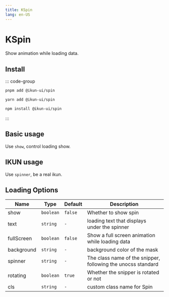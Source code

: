 ```yaml
---
title: KSpin
lang: en-US
---
```


# KSpin

Show animation while loading data.

## Install

::: code-group

```bash [pnpm]
pnpm add @ikun-ui/spin
```

```bash [yarn]
yarn add @ikun-ui/spin
```

```bash [npm]
npm install @ikun-ui/spin
```

:::

## Basic usage

Use `show`, control loading show.

<demo src="../../../../example/spin/basic.svelte"  github='https://github.com/ikun-svelte/ikun-ui/tree/main/components/Spin'></demo>

## IKUN usage

Use `spinner`, be a real ikun.

<demo src="../../../../example/spin/ikun.svelte"  github='https://github.com/ikun-svelte/ikun-ui/tree/main/components/Spin'></demo>

## Loading Options

| Name       | Type      | Default | Description                                                  |
| ---------- | --------- | ------- | ------------------------------------------------------------ |
| show       | `boolean` | `false` | Whether to show spin                                         |
| text       | `string`  | `-`     | loading text that displays under the spinner                 |
| fullScreen | `boolean` | `false` | Show a full screen animation while loading data              |
| background | `string`  | `-`     | background color of the mask                                 |
| spinner    | `string`  | `-`     | The class name of the snipper, following the unocss standard |
| rotating   | `boolean` | `true`  | Whether the snipper is rotated or not                        |
| cls        | `string`  | `-`     | custom class name for Spin                                   |

